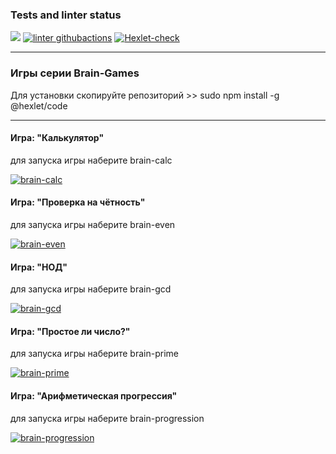 ### Tests and linter status

<a href="https://codeclimate.com/github/codeclimate/codeclimate/maintainability"><img src="https://api.codeclimate.com/v1/badges/a99a88d28ad37a79dbf6/maintainability"/></a>
[![linter githubactions](https://github.com/JunglePowa/frontend-project-lvl1/actions/workflows/linter.yml/badge.svg)](https://github.com/JunglePowa/frontend-project-lvl1/actions)
[![Hexlet-check](https://github.com/JunglePowa/frontend-project-lvl1/actions/workflows/hexlet-check.yml/badge.svg)](https://github.com/JunglePowa/frontend-project-lvl1/actions)
___________________________
### Игры серии Brain-Games

Для установки скопируйте репозиторий >> sudo npm install -g @hexlet/code
__________________________

#### Игра: "Калькулятор"

для запуска игры наберите brain-calc

[![brain-calc](https://asciinema.org/a/HDSBR3afIWlGtKdE0lFPMfsK7.svg)](https://asciinema.org/a/HDSBR3afIWlGtKdE0lFPMfsK7)

#### Игра: "Проверка на чётность"

для запуска игры наберите brain-even

[![brain-even](https://asciinema.org/a/MQwEhk9eA4qycATOLMhKpAQqa.svg)](https://asciinema.org/a/MQwEhk9eA4qycATOLMhKpAQqa)

#### Игра: "НОД"

для запуска игры наберите brain-gcd

[![brain-gcd](https://asciinema.org/a/QBqEHNax3pAezFtlJsiwiMZFY.svg)](https://asciinema.org/a/QBqEHNax3pAezFtlJsiwiMZFY)

#### Игра: "Простое ли число?"

для запуска игры наберите brain-prime

[![brain-prime](https://asciinema.org/a/VwnigZM8zFZscdIjXpNXvdkns.svg)](https://asciinema.org/a/VwnigZM8zFZscdIjXpNXvdkns)

#### Игра: "Арифметическая прогрессия"

для запуска игры наберите brain-progression

[![brain-progression](https://asciinema.org/a/FfdqtbojEe2aEO7uWEutAJPjs.svg)](https://asciinema.org/a/FfdqtbojEe2aEO7uWEutAJPjs)











